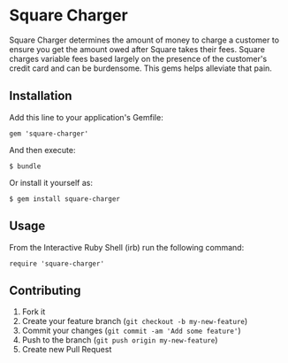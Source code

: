 # Square Charger

Square Charger determines the amount of money to charge a customer to ensure you get the amount owed after Square takes their fees. Square charges variable fees based largely on the presence of the customer's credit card and can be burdensome. This gems helps alleviate that pain.

## Installation

Add this line to your application's Gemfile:

    gem 'square-charger'

And then execute:

    $ bundle

Or install it yourself as:

    $ gem install square-charger

## Usage

From the Interactive Ruby Shell (irb) run the following command:

    require 'square-charger'

## Contributing

1. Fork it
2. Create your feature branch (`git checkout -b my-new-feature`)
3. Commit your changes (`git commit -am 'Add some feature'`)
4. Push to the branch (`git push origin my-new-feature`)
5. Create new Pull Request

